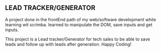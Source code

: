 ## LEAD TRACKER/GENERATOR
A project done in the frontEnd path of my web/software development while learning wit scrimba.
learned to manipulate the DOM, save inputs and get inputs.

This project is a Lead tracker/Generator for tech sales to be able to save leads and follow up with leads after generation.
Happy Coding!
